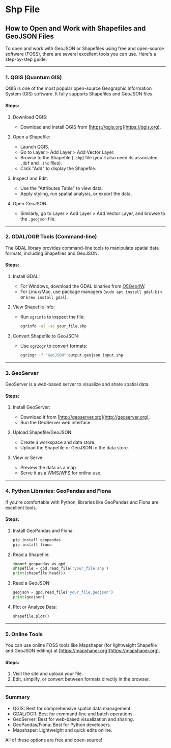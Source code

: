 # Shp File

## How to Open and Work with Shapefiles and GeoJSON Files

To open and work with GeoJSON or Shapefiles using free and open-source software (FOSS), there are several excellent tools you can use. Here's a step-by-step guide:

---

### 1. QGIS (Quantum GIS)

QGIS is one of the most popular open-source Geographic Information System (GIS) software. It fully supports Shapefiles and GeoJSON files.

#### Steps:

1. Download QGIS:
   - Download and install QGIS from [https://qgis.org](https://qgis.org).
2. Open a Shapefile:

   - Launch QGIS.
   - Go to Layer > Add Layer > Add Vector Layer.
   - Browse to the Shapefile (`.shp`) file (you'll also need its associated `.dbf` and `.shx` files).
   - Click "Add" to display the Shapefile.

3. Inspect and Edit:

   - Use the "Attributes Table" to view data.
   - Apply styling, run spatial analysis, or export the data.

4. Open GeoJSON:
   - Similarly, go to Layer > Add Layer > Add Vector Layer, and browse to the `.geojson` file.

---

### 2. GDAL/OGR Tools (Command-line)

The GDAL library provides command-line tools to manipulate spatial data formats, including Shapefiles and GeoJSON.

#### Steps:

1. Install GDAL:

   - For Windows, download the GDAL binaries from [OSGeo4W](https://trac.osgeo.org/osgeo4w/).
   - For Linux/Mac, use package managers (`sudo apt install gdal-bin` or `brew install gdal`).

2. View Shapefile Info:

   - Run `ogrinfo` to inspect the file:
     ```bash
     ogrinfo -al -so your_file.shp
     ```

3. Convert Shapefile to GeoJSON:
   - Use `ogr2ogr` to convert formats:
     ```bash
     ogr2ogr -f "GeoJSON" output.geojson input.shp
     ```

---

### 3. GeoServer

GeoServer is a web-based server to visualize and share spatial data.

#### Steps:

1. Install GeoServer:

   - Download it from [http://geoserver.org](http://geoserver.org).
   - Run the GeoServer web interface.

2. Upload Shapefile/GeoJSON:

   - Create a workspace and data store.
   - Upload the Shapefile or GeoJSON to the data store.

3. View or Serve:
   - Preview the data as a map.
   - Serve it as a WMS/WFS for online use.

---

### 4. Python Libraries: GeoPandas and Fiona

If you're comfortable with Python, libraries like GeoPandas and Fiona are excellent tools.

#### Steps:

1. Install GeoPandas and Fiona:

   ```bash
   pip install geopandas
   pip install fiona
   ```

2. Read a Shapefile:

   ```python
   import geopandas as gpd
   shapefile = gpd.read_file('your_file.shp')
   print(shapefile.head())
   ```

3. Read a GeoJSON:

   ```python
   geojson = gpd.read_file('your_file.geojson')
   print(geojson)
   ```

4. Plot or Analyze Data:
   ```python
   shapefile.plot()
   ```

---

### 5. Online Tools

You can use online FOSS tools like Mapshaper (for lightweight Shapefile and GeoJSON editing) at [https://mapshaper.org](https://mapshaper.org).

#### Steps:

1. Visit the site and upload your file.
2. Edit, simplify, or convert between formats directly in the browser.

---

### Summary

- QGIS: Best for comprehensive spatial data management.
- GDAL/OGR: Best for command-line and batch operations.
- GeoServer: Best for web-based visualization and sharing.
- GeoPandas/Fiona: Best for Python developers.
- Mapshaper: Lightweight and quick edits online.

All of these options are free and open-source!
